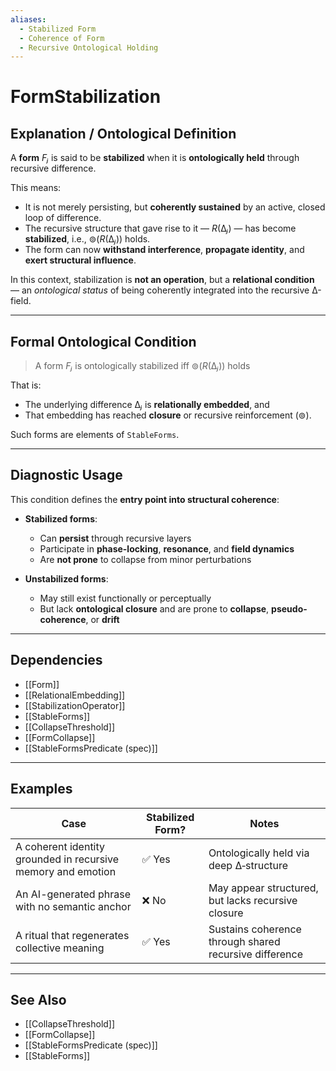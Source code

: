 ```yaml
---
aliases:
  - Stabilized Form
  - Coherence of Form
  - Recursive Ontological Holding
---
```


# FormStabilization

## Explanation / Ontological Definition

A **form** $Fⱼ$ is said to be **stabilized** when it is **ontologically held** through recursive difference.

This means:
- It is not merely persisting, but **coherently sustained** by an active, closed loop of difference.
- The recursive structure that gave rise to it — $R(∆ⱼ)$ — has become **stabilized**, i.e., $⊚(R(∆ⱼ))$ holds.
- The form can now **withstand interference**, **propagate identity**, and **exert structural influence**.

In this context, stabilization is **not an operation**, but a **relational condition** — an *ontological status* of being coherently integrated into the recursive ∆-field.

---

## Formal Ontological Condition

> A form $Fⱼ$ is ontologically stabilized iff $⊚(R(∆ⱼ))$ holds

That is:
- The underlying difference $∆ⱼ$ is **relationally embedded**, and  
- That embedding has reached **closure** or recursive reinforcement (⊚).

Such forms are elements of `StableForms`.

---

## Diagnostic Usage

This condition defines the **entry point into structural coherence**:

- **Stabilized forms**:
  - Can **persist** through recursive layers
  - Participate in **phase-locking**, **resonance**, and **field dynamics**
  - Are **not prone** to collapse from minor perturbations

- **Unstabilized forms**:
  - May still exist functionally or perceptually
  - But lack **ontological closure** and are prone to **collapse**, **pseudo-coherence**, or **drift**

---

## Dependencies

- [[Form]]
- [[RelationalEmbedding]]
- [[StabilizationOperator]]
- [[StableForms]]
- [[CollapseThreshold]]
- [[FormCollapse]]
- [[StableFormsPredicate (spec)]]

---

## Examples

| Case | Stabilized Form? | Notes |
|------|------------------|-------|
| A coherent identity grounded in recursive memory and emotion | ✅ Yes | Ontologically held via deep ∆‑structure |
| An AI-generated phrase with no semantic anchor | ❌ No | May appear structured, but lacks recursive closure |
| A ritual that regenerates collective meaning | ✅ Yes | Sustains coherence through shared recursive difference |

---

## See Also

- [[CollapseThreshold]]
- [[FormCollapse]]
- [[StableFormsPredicate (spec)]]
- [[StableForms]]
